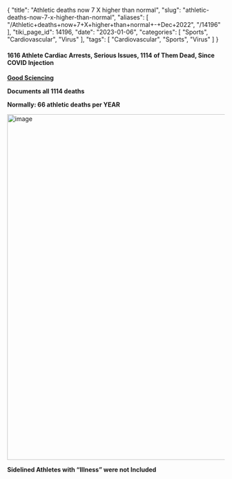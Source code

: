 {
    "title": "Athletic deaths now 7 X higher than normal",
    "slug": "athletic-deaths-now-7-x-higher-than-normal",
    "aliases": [
        "/Athletic+deaths+now+7+X+higher+than+normal+-+Dec+2022",
        "/14196"
    ],
    "tiki_page_id": 14196,
    "date": "2023-01-06",
    "categories": [
        "Sports",
        "Cardiovascular",
        "Virus"
    ],
    "tags": [
        "Cardiovascular",
        "Sports",
        "Virus"
    ]
}


#### 1616 Athlete Cardiac Arrests, Serious Issues, 1114 of Them Dead, Since COVID Injection

 **[Good Sciencing](https://goodsciencing.com/covid/athletes-suffer-cardiac-arrest-die-after-covid-shot/)** 

 **Documents all 1114 deaths** 

 **Normally: 66 athletic deaths per YEAR** 

<img src="https://d378j1rmrlek7x.cloudfront.net/attachments/jpeg/athlet-collases-or-deaths.jpg" alt="image" width="800">

 **Sidelined Athletes with “Illness” were not Included**